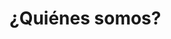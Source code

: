 <script setup>
import { VPTeamMembers } from 'vitepress/theme'

const data = [
  { name: 'Esteban Masoero', github: 'esigma5' },
  { name: 'Damian Facchini', github: 'iago64' },
  { name: 'Nahuel Mazzeo', github: 'nahuemazzeo' },
  { name: 'Federico Pablos', github: 'fpablos' },
  { name: 'Nicolas Coen', github: 'ncoen97' },
  { name: 'Luis Cannavó', github: 'luchotc' },
  { name: 'Leandro Carbajales', github: 'LeandroCarbajales' },
  { name: 'Mauro Corvaro', github: 'CMauro96' },
  { name: 'Federico Cardoso', github: 'F-Cardoso' },
  { name: 'Julian Federico Schiffer', github: 'Zheoden' },
  { name: 'Juan Mesaglio', github: 'mesaglio' },
  { name: 'Karen Manrique', github: 'karengrams' },
  { name: 'Federico Medina', github: 'FredeHG' },
  { name: 'Agustin Ranieri', github: 'RaniAgus' },
  { name: 'Marcos Infantino', github: 'MarcosInfantino' },
  { name: 'Camila Mariño', github: 'camilamarinio' },
  { name: 'Irina Pérez Gribnicow', github: 'irinaperezg' },
  { name: 'Federico Andrade', github: 'f-and' },
  { name: 'Tomás Martinez', github: 'tomasmartinez02' },
  { name: 'Florencia Larocca', github: 'LFLarocca' }
];

const members = data.map((member) => ({
  avatar: `https://www.github.com/${member.github}.png`,
  name: member.name,
  title: `${member.github}`,
  links: [{ icon: 'github', link: `https://github.com/${member.github}` }]
}));

</script>

# ¿Quiénes somos?

<VPTeamMembers size="small" :members="members" />
